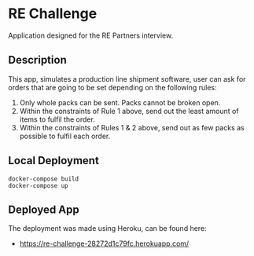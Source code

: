 # RE Challenge

Application designed for the RE Partners interview.


## Description
This app, simulates a production line shipment software, user can ask for orders that are going to be set depending on the following rules:
1. Only whole packs can be sent. Packs cannot be broken open.
2. Within the constraints of Rule 1 above, send out the least amount of items to fulfil the order.
3. Within the constraints of Rules 1 & 2 above, send out as few packs as possible to fulfil each order.

## Local Deployment

```
docker-compose build
docker-compose up
```

## Deployed App
The deployment was made using Heroku, can be found here:
- https://re-challenge-28272d1c79fc.herokuapp.com/